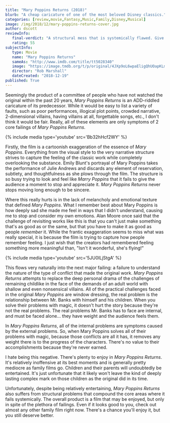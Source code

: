```yaml
---
title: "Mary Poppins Returns (2018)"
blurb: "A cheap caricature of one of the most beloved Disney classics."
categories: [review,movie,Fantasy,Music,Family,Disney,Musical]
image: /img/2018/12/mary-poppins-returns-cover.jpg
author: dscott
reviewInfo:
   final-verdict: "A structural mess that is systemically flawed. Give it a pass."
   rating: 55
subjectInfo:
   type: Movie
   name: "Mary Poppins Returns"
   sameAs: "http://www.imdb.com/title/tt5028340"
   image: "https://image.tmdb.org/t/p/original/4JXp9oL6wpaEligQhUOapKLmZHi.jpg"
   director: "Rob Marshall"
   dateCreated: "2018-12-19"
published: True
---
```



Seemingly the product of a committee of people who have not watched the original within the past 20 years, *Mary Poppins Returns* is an ADD-riddled caricature of its predecessor. While it would be easy to list a variety of faults, such as poor performances, illogical plot points, crowded narrative, 2-dimensional villains, having villains at all, forgettable songs, etc., I don't think it would be fair. Really, all of these elements are only symptoms of 2 core failings of *Mary Poppins Returns*.

{% include media type='youtube' src='Bb32hHcf2WY' %}

Firstly, the film is a cartoonish exaggeration of the essence of *Mary Poppins*. Everything from the visual style to the very narrative structure strives to capture the feeling of the classic work while completely overlooking the substance. Emily Blunt's portrayal of Mary Poppins takes the performance of Julie Andrews and discards any element of reservation, subtlety, and thoughtfulness as she plows through the film. The structure is so busy trying to look and feel like *Marry Poppins* that it fails to give the audience a moment to stop and appreciate it. *Mary Poppins Returns* never stops moving long enough to be sincere.

Where this really hurts is in the lack of melancholy and emotional texture that defined *Mary Poppins*. What I remember best about Mary Poppins is how deeply sad she made me feel in ways that I didn't understand, causing me to stop and consider my own emotions. Alan Moore once said that the challenge of revisiting works like this is that you can't just make something that's as good as or the same, but that you have to make it as good as people *remember* it. While the frantic exaggeration seems to miss what was really special, it is because the film is trying to capture how people remember feeling. I just wish that the creators had remembered feeling something more meaningful than, "Isn't it wonderful, she's flying!"

{% include media type='youtube' src='5JU0ILjStgA' %}

This flows very naturally into the next major failing: a failure to understand the nature of the type of conflict that made the original work. *Mary Poppins Returns* attempts to replace the deep personal drama of the challenges of remaining childlike in the face of the demands of an adult world with shallow and even nonsensical villains. All of the practical challenges faced in the original *Mary Poppins* are window dressing, the real problem is the relationship between Mr. Banks with himself and his children. When you solve their problems with magic, it doesn't hurt the story because they're not the real problems. The real problems Mr. Banks has to face are internal, and must be faced alone... they have weight and the audience feels them.

In *Mary Poppins Returns*, all of the internal problems are symptoms caused by the external problems. So, when Mary Poppins solves all of their problems with magic, because those conflicts are all it has, it removes any weight there is to the progress of the characters. There's no value to their accomplishments because they're never earned. 

I hate being this negative. There's plenty to enjoy in *Mary Poppins Returns*. It's relatively inoffensive at its best moments and is generally pretty mediocre as family films go. Children and their parents will undoubtedly be entertained. It's just unfortunate that it likely won't leave the kind of deeply lasting complex mark on those children as the original did in its time. 

Unfortunately, despite being relatively entertaining, *Mary Poppins Returns* also suffers from structural problems that compound the core areas where it fails systemically. The overall product is a film that may be enjoyed, but only in spite of the plethora of failings. Even if it looks good to you, check out almost any other family film right now. There's a chance  you'll enjoy it, but you still deserve better.